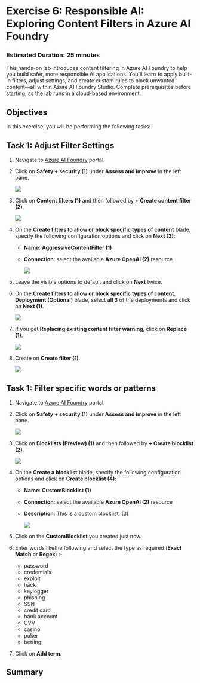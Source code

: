# **Exercise 6**: Responsible AI: Exploring Content Filters in Azure AI Foundry
### Estimated Duration: 25 minutes

This hands-on lab introduces content filtering in Azure AI Foundry to help you build safer, more responsible AI applications.
You'll learn to apply built-in filters, adjust settings, and create custom rules to block unwanted content—all within Azure AI Foundry Studio. Complete prerequisites before starting, as the lab runs in a cloud-based environment.

## Objectives
In this exercise, you will be performing the following tasks:


## Task 1: Adjust Filter Settings

1. Navigate to [Azure AI Foundry](https://ai.azure.com/) portal.
1. Click on **Safety + security (1)** under **Assess and improve** in the left pane.

    ![](./media/image_010.png)
1. Click on **Content filters (1)** and then followed by **+ Create content filter (2)**.

    ![](./media/image_011.png)
1. On the **Create filters to allow or block specific types of content** blade, specify the following configuration options and click on **Next (3)**:
   - **Name**:  **AggressiveContentFilter (1)**
   - **Connection**: select the available **Azure OpenAI (2)** resource

        ![](./media/image_012.png)
1. Leave the visible options to default and click on **Next** twice.
1. On the **Create filters to allow or block specific types of content**, **Deployment (Optional)** blade, select **all 3** of the deployments and click on **Next (1)**.

    ![](./media/image_013.png)
1. If you get **Replacing existing content filter warning**, click on **Replace (1)**.

    ![](./media/image_014.png)
1. Create on **Create filter (1)**.

    ![](./media/image_015.png)


## Task 1: Filter specific words or patterns

1. Navigate to [Azure AI Foundry](https://ai.azure.com/) portal.
1. Click on **Safety + security (1)** under **Assess and improve** in the left pane.

    ![](./media/image_010.png)
1. Click on **Blocklists (Preview) (1)** and then followed by **+ Create blocklist (2)**.

    ![](./media/image_016.png)
1. On the **Create a blocklist** blade, specify the following configuration options and click on **Create blocklist (4)**:
   - **Name**:  **CustomBlocklist<inject key="Deployment ID" enableCopy="false"></inject> (1)**
   - **Connection**: select the available **Azure OpenAI (2)** resource
   - **Description**: This is a custom blocklist. (3)

        ![](./media/image_017.png)
1. Click on the **CustomBlocklist<inject key="Deployment ID" enableCopy="false"></inject>** you created just now.
1. Enter words likethe following and select the type as required (**Exact Match** or **Regex**) :-
    - password
    - credentials
    - exploit
    - hack
    - keylogger
    - phishing
    - SSN
    - credit card
    - bank account
    - CVV
    - casino
    - poker
    - betting
1. Click on **Add term**.

## Summary